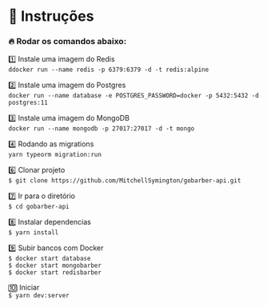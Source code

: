 # :notebook_with_decorative_cover: Instruções

### :fire: Rodar os comandos abaixo:

:one: Instale uma imagem do Redis</br>
`ddocker run --name redis -p 6379:6379 -d -t redis:alpine`

:two: Instale uma imagem do Postgres</br>
`docker run --name database -e POSTGRES_PASSWORD=docker -p 5432:5432 -d postgres:11`

:three: Instale uma imagem do MongoDB</br>
`docker run --name mongodb -p 27017:27017 -d -t mongo`

:four: Rodando as migrations</br>
`yarn typeorm migration:run`

:six: Clonar projeto</br>
`$ git clone https://github.com/MitchellSymington/gobarber-api.git`

:seven: Ir para o diretório </br>
`$ cd gobarber-api`

:eight: Instalar dependencias</br>
`$ yarn install`

:nine: Subir bancos com Docker</br>
`$ docker start database`</br>
`$ docker start mongobarber`</br>
`$ docker start redisbarber`</br>

:keycap_ten: Iniciar</br>
`$ yarn dev:server`</br>


